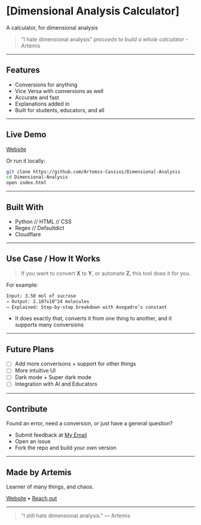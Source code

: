 # [Dimensional Analysis Calculator]

A calculator, for dimensional analysis

> "I hate dimensional analysis" *proceeds to build a whole calculator* - Artemis

---

## Features

- Conversions for anything
- Vice Versa with conversions as well 
- Accurate and fast 
- Explanations added in
- Built for students, educators, and all 

---

## Live Demo

[Website](https://dimensionalanalysis.solutions/)

Or run it locally:

```bash
git clone https://github.com/Artemis-Cassini/Dimensional-Analysis
cd Dimensional-Analysis
open index.html
```

---

## Built With

- Python // HTML // CSS  
- Regex // Defaultdict 
- Cloudflare

---

## Use Case / How It Works

> If you want to convert __X__ to __Y__, or automate __Z__, this tool does it for you.

For example:
```txt
Input: 3.50 mol of sucrose  
→ Output: 2.107x10^24 molecules  
→ Explained: Step-by-step breakdown with Avogadro’s constant
```

- It does exactly that, converts it from one thing to another, and it supports many conversions

---

## Future Plans

- [ ] Add more converisons + support for other things
- [ ] More intuitive UI  
- [ ] Dark mode + Super dark mode  
- [ ] Integration with AI and Educators

---

## Contribute

Found an error, need a conversion, or just have a general question?

- Submit feedback at [My Email](mailto:cara@artemis_cassini.space)
- Open an issue  
- Fork the repo and build your own version  

---

## Made by Artemis

Learner of many things, and chaos.

[Website](https://artemiscassini.space/) • [Reach out](mailto:cara@artemis_cassini.space)

---

> “I still hate dimensional analysis."
> — Artemis
